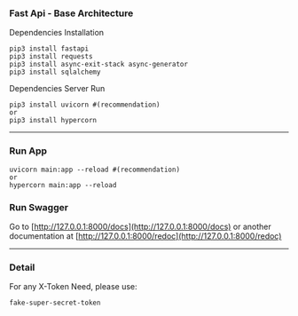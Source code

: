 ### Fast Api - Base Architecture

Dependencies Installation
```
pip3 install fastapi
pip3 install requests
pip3 install async-exit-stack async-generator
pip3 install sqlalchemy
```
Dependencies Server Run
```
pip3 install uvicorn #(recommendation)
or
pip3 install hypercorn
```

------

### Run App
```
uvicorn main:app --reload #(recommendation)
or
hypercorn main:app --reload
```
### Run Swagger

Go to [http://127.0.0.1:8000/docs](http://127.0.0.1:8000/docs) or another documentation at [http://127.0.0.1:8000/redoc](http://127.0.0.1:8000/redoc)

------

### Detail
For any X-Token Need, please use:
```
fake-super-secret-token
```